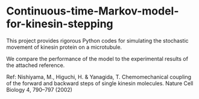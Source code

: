 # Continuous-time-Markov-model-for-kinesin-stepping
This project provides rigorous Python codes for simulating the stochastic movement of kinesin protein on a microtubule. 

We compare the performance of the model to the experimental results of the attached reference.

Ref:  Nishiyama, M., Higuchi, H. & Yanagida, T. Chemomechanical coupling of the forward and
 backward steps of single kinesin molecules. Nature Cell Biology 4, 790–797 (2002)

